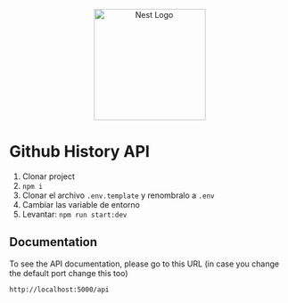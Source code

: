 <p align="center">
  <a href="http://nestjs.com/" target="blank"><img src="https://nestjs.com/img/logo-small.svg" width="200" alt="Nest Logo" /></a>
</p>


# Github History API

1. Clonar project
2. ```npm i```
3. Clonar el archivo ```.env.template``` y renombralo a ```.env```
4. Cambiar las variable de entorno
5. Levantar: ```npm run start:dev```



## Documentation

To see the API documentation, please go to this URL (in case you change the default port change this too)
```
http://localhost:5000/api
```